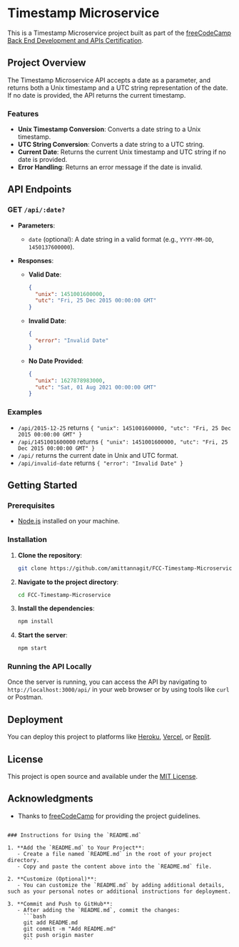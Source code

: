 # Timestamp Microservice

This is a Timestamp Microservice project built as part of the [freeCodeCamp Back End Development and APIs Certification](https://www.freecodecamp.org/learn/back-end-development-and-apis/back-end-development-and-apis-projects/timestamp-microservice).

## Project Overview

The Timestamp Microservice API accepts a date as a parameter, and returns both a Unix timestamp and a UTC string representation of the date. If no date is provided, the API returns the current timestamp.

### Features

- **Unix Timestamp Conversion**: Converts a date string to a Unix timestamp.
- **UTC String Conversion**: Converts a date string to a UTC string.
- **Current Date**: Returns the current Unix timestamp and UTC string if no date is provided.
- **Error Handling**: Returns an error message if the date is invalid.

## API Endpoints

### GET `/api/:date?`

- **Parameters**:
  - `date` (optional): A date string in a valid format (e.g., `YYYY-MM-DD`, `1450137600000`).
  
- **Responses**:
  - **Valid Date**:
    ```json
    {
      "unix": 1451001600000,
      "utc": "Fri, 25 Dec 2015 00:00:00 GMT"
    }
    ```
  - **Invalid Date**:
    ```json
    {
      "error": "Invalid Date"
    }
    ```
  - **No Date Provided**:
    ```json
    {
      "unix": 1627878983000,
      "utc": "Sat, 01 Aug 2021 00:00:00 GMT"
    }
    ```

### Examples

- `/api/2015-12-25` returns `{ "unix": 1451001600000, "utc": "Fri, 25 Dec 2015 00:00:00 GMT" }`
- `/api/1451001600000` returns `{ "unix": 1451001600000, "utc": "Fri, 25 Dec 2015 00:00:00 GMT" }`
- `/api/` returns the current date in Unix and UTC format.
- `/api/invalid-date` returns `{ "error": "Invalid Date" }`

## Getting Started

### Prerequisites

- [Node.js](https://nodejs.org/) installed on your machine.

### Installation

1. **Clone the repository**:
   ```bash
   git clone https://github.com/amittannagit/FCC-Timestamp-Microservice.git
   ```
2. **Navigate to the project directory**:
   ```bash
   cd FCC-Timestamp-Microservice
   ```
3. **Install the dependencies**:
   ```bash
   npm install
   ```
4. **Start the server**:
   ```bash
   npm start
   ```

### Running the API Locally

Once the server is running, you can access the API by navigating to `http://localhost:3000/api/` in your web browser or by using tools like `curl` or Postman.

## Deployment

You can deploy this project to platforms like [Heroku](https://www.heroku.com/), [Vercel](https://vercel.com/), or [Replit](https://replit.com/).

## License

This project is open source and available under the [MIT License](LICENSE).

## Acknowledgments

- Thanks to [freeCodeCamp](https://www.freecodecamp.org/) for providing the project guidelines.
```

### Instructions for Using the `README.md`

1. **Add the `README.md` to Your Project**:
   - Create a file named `README.md` in the root of your project directory.
   - Copy and paste the content above into the `README.md` file.

2. **Customize (Optional)**:
   - You can customize the `README.md` by adding additional details, such as your personal notes or additional instructions for deployment.

3. **Commit and Push to GitHub**:
   - After adding the `README.md`, commit the changes:
     ```bash
     git add README.md
     git commit -m "Add README.md"
     git push origin master
     ```

